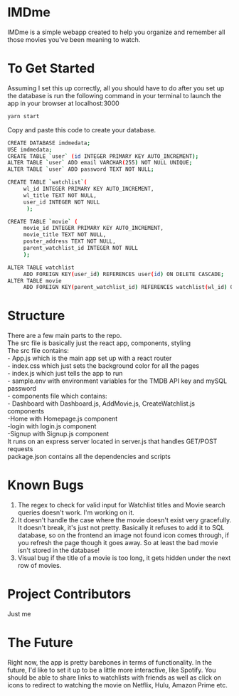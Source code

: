 # IMDme 

IMDme is a simple webapp created to help you organize and remember all those movies you've been meaning to watch.

# To Get Started

Assuming I set this up correctly, all you should have to do after you set up the database
is run the following command in your terminal to launch the app in your browser at localhost:3000

```bash
yarn start
```

Copy and paste this code to create your database. 

```bash
CREATE DATABASE imdmedata;
USE imdmedata;
CREATE TABLE `user` (id INTEGER PRIMARY KEY AUTO_INCREMENT);
ALTER TABLE `user` ADD email VARCHAR(255) NOT NULL UNIQUE;
ALTER TABLE `user` ADD password TEXT NOT NULL;

CREATE TABLE `watchlist`(
     wl_id INTEGER PRIMARY KEY AUTO_INCREMENT,
     wl_title TEXT NOT NULL,
     user_id INTEGER NOT NULL
      );

CREATE TABLE `movie` (
     movie_id INTEGER PRIMARY KEY AUTO_INCREMENT,
     movie_title TEXT NOT NULL,
     poster_address TEXT NOT NULL,
     parent_watchlist_id INTEGER NOT NULL
     );

ALTER TABLE watchlist
     ADD FOREIGN KEY(user_id) REFERENCES user(id) ON DELETE CASCADE;
ALTER TABLE movie
     ADD FOREIGN KEY(parent_watchlist_id) REFERENCES watchlist(wl_id) ON DELETE CASCADE;
``` 


# Structure
There are a few main parts to the repo. <br/>
The src file is basically just the react app, components, styling<br/>
The src file contains: <br/>
     - App.js which is the main app set up with a react router<br/>
     - index.css which just sets the background color for all the pages<br/>
     - index.js which just tells the app to run<br/>
     - sample.env with environment variables for the TMDB API key and mySQL password<br/>
    - components file which contains:<br/>
       - Dashboard with Dashboard.js, AddMovie.js, CreateWatchlist.js components<br/>
        -Home with Homepage.js component<br/>
        -login with login.js component<br/>
        -Signup with Signup.js component<br/>
It runs on an express server located in server.js that handles GET/POST requests<br/>
package.json contains all the dependencies and scripts<br/>


# Known Bugs
1) The regex to check for valid input for Watchlist titles and Movie search queries doesn't work. I'm working on it.
2) It doesn't handle the case where the movie doesn't exist very gracefully. It doesn't break, it's just not pretty.
    Basically it refuses to add it to SQL database, so on the frontend an image not found icon comes through, if you
    refresh the page though it goes away. So at least the bad movie isn't stored in the database!
3) Visual bug if the title of a movie is too long, it gets hidden under the next row of movies.

# Project Contributors
Just me

# The Future

Right now, the app is pretty barebones in terms of functionality. In the future, I'd like to set it up to be
a little more interactive, like Spotify. You should be able to share links to watchlists with friends as well
as click on icons to redirect to watching the movie on Netflix, Hulu, Amazon Prime etc. 



